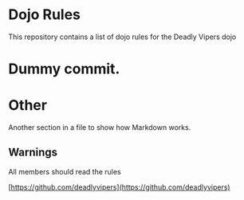 Dojo Rules
==========

This repository contains a list of dojo rules for the Deadly Vipers dojo

Dummy commit.
=======

Other
=====

Another section in a file to show how Markdown works.

Warnings
--------
All members should read the rules

[https://github.com/deadlyvipers](https://github.com/deadlyvipers)
